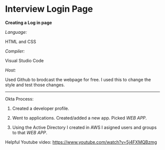 # Interview Login Page

**Creating a Log in page**

*Language:*

HTML and CSS

*Compiler:*

Visual Studio Code

*Host:*

Used Github to brodcast the webpage for free. I used this to change the style and test those changes.

_______________________________________________________________________________________________________________

Okta Process:

1) Created a developer profile. 

2) Went to applications. Created/added a new app. Picked *WEB APP*.  

3) Using the Active Directory I created in AWS I asigned users and groups to that *WEB APP*.




Helpful Youtube video:
https://www.youtube.com/watch?v=5j4FXMQBzmg

